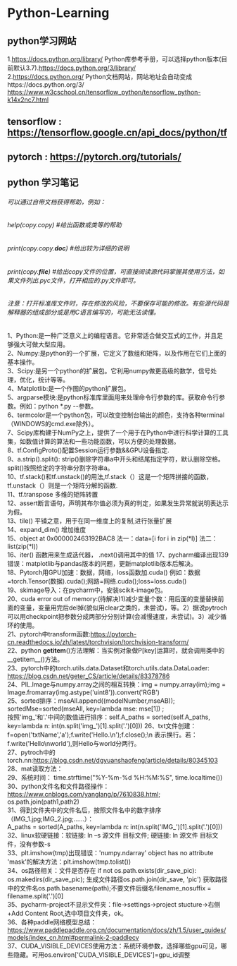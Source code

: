 # Python-Learning
## python学习网站  
1.https://docs.python.org/library/  Python库参考手册，可以选择python版本(目前默认3.7).https://docs.python.org/3/library/  
2.https://docs.python.org/  Python文档网站，网站地址会自动变成https://docs.python.org/3/  
https://www.w3cschool.cn/tensorflow_python/tensorflow_python-k14x2nc7.html  
## tensorflow : https://tensorflow.google.cn/api_docs/python/tf
## pytorch : https://pytorch.org/tutorials/

## python 学习笔记  
###### 可以通过自带文档获得帮助，例如：   
###### help(copy.copy)  #给出函数或类等的帮助   
###### print(copy.copy.__doc__)  #给出较为详细的说明   
###### print(copy.__file__)  #给出copy文件的位置，可直接阅读源代码掌握其使用方法，如果文件列出.pyc文件，打开相应的.py文件即可。  
###### 注意：打开标准库文件时，存在修改的风险，不要保存可能的修改。有些源代码是解释器的组成部分或是用C语言编写的，可能无法读懂。
1、Python:是一种广泛意义上的编程语言。它非常适合做交互式的工作，并且足够强大可做大型应用。  
2、Numpy:是python的一个扩展，它定义了数组和矩阵，以及作用在它们上面的基本操作。  
3、Scipy:是另一个python的扩展包。它利用numpy做更高级的数学，信号处理，优化，统计等等。  
4、Matplotlib:是一个作图的python扩展包。  
5、argparse模块:是python标准库里面用来处理命令行参数的库。获取命令行参数。例如：python *.py --参数。  
6、termcolor是一个python包，可以改变控制台输出的颜色，支持各种terminal（WINDOWS的cmd.exe除外）。  
7、Scipy库构建于NumPy之上，提供了一个用于在Python中进行科学计算的工具集，如数值计算的算法和一些功能函数，可以方便的处理数据。  
8、tf.ConfigProto()配置Session运行参数&&GPU设备指定.  
9、a.strip().split(): strip()删除字符串a中开头和结尾指定字符，默认删除空格。split()按照给定的字符串分割字符串a。  
10、tf.stack()和tf.unstack()的用法,tf.stack（）这是一个矩阵拼接的函数，tf.unstack（）则是一个矩阵分解的函数.  
11、tf.transpose 多维的矩阵转置  
12、assert断言语句，声明其布尔值必须为真的判定，如果发生异常就说明表达示为假。  
13、tile() 平铺之意，用于在同一维度上的复制,进行张量扩展  
14、expand_dim() 增加维度  
15、object at 0x000002463192BAC8  法一：data=[i for i in zip(*I)]   法二：list(zip(*I))  
16、iter() 函数用来生成迭代器， .next()调用其中的值
17、pycharm编译出现139错误：matplotlib与pandas版本的问题，更新matplotlib版本后解决。  
18、Pytorch用GPU加速：数据，网络，loss函数加.cuda() 例如：数据=torch.Tensor(数据).cuda();网路=网络.cuda();loss=loss.cuda()  
19、skimage导入：在pycharm中，安装scikit-image包。  
20、cuda error out of memory:(待解决)1)减少变量个数：用后面的变量替换前面的变量，变量用完后del掉(貌似用clear之类的，未尝试)，等。2）据说pytroch可以用checkpoint把参数分成两部分分别计算(会减慢速度，未尝试)。3）减少循环的使用。  
21、pytorch中transform函数:https://pytorch-cn.readthedocs.io/zh/latest/torchvision/torchvision-transform/  
22、python __getitem__()方法理解：当实例对象做P[key]运算时，就会调用类中的__getitem__()方法。   
23、pytorch中的torch.utils.data.Dataset和torch.utils.data.DataLoader: https://blog.csdn.net/geter_CS/article/details/83378786  
24、PIL.Image与numpy.array之间的相互转换：img = numpy.array(im);img = Image.fromarray(img.astype('uint8')).convert('RGB')    
25、sorted排序：mseAll.append((modelNumber,mseAB));  sortedMse=sorted(mseAll, key=lambda mse: mse[1])  ;  
按照'img_'和'.'中间的数值进行排序：self.A_paths = sorted(self.A_paths, key=lambda n: int(n.split('img_')[1].split('.')[0]))
26、txt文件创建：f=open('txtName','a');f.write('Hello.\n');f.close();\n 表示换行。若：f.write('Hello\nworld'),则Hello与world分两行。  
27、pytroch中的torch.nn:https://blog.csdn.net/dgyuanshaofeng/article/details/80345103  
28、mat读取方法：  
29、系统时间： time.strftime("%Y-%m-%d %H:%M:%S", time.localtime())   
30、python文件名和文件路径操作：https://www.cnblogs.com/yanglang/p/7610838.html; os.path.join(path1,path2)  
31、得到文件夹中的文件名后，按照文件名中的数字排序（IMG_1.jpg;IMG_2.jpg;……）：  
A_paths = sorted(A_paths, key=lambda n: int(n.split('IMG_')[1].split('.')[0]))    
32、linux软硬链接：软链接: ln –s 源文件 目标文件; 硬链接: ln 源文件 目标文件，没有参数-s  
33、plt.imshow(tmp)出现错误：'numpy.ndarray' object has no attribute 'mask'的解决方法：plt.imshow(tmp.tolist())  
34、os路径相关：文件是否存在 if not os.path.exists(dir_save_pic): os.makedirs(dir_save_pic); 生成文件路径os.path.join(dir_save, 'pic')
获取路径中的文件名os.path.basename(path);不要文件后缀名filename_nosuffix = filename.split('.')[0]  
35、pycharm-project不显示文件夹：file->settings->project stucture->右侧+Add Content Root,选中项目文件夹，ok。  
36、各种paddle网络模型总结：https://www.paddlepaddle.org.cn/documentation/docs/zh/1.5/user_guides/models/index_cn.html#permalink-2-paddlecv  
37、CUDA_VISIBLE_DEVICES使用方法：系统环境参数，选择哪些gpu可见，哪些隐藏。可用os.environ['CUDA_VISIBLE_DEVICES']=gpu_id调整
